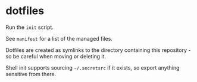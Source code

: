# dotfiles

Run the `init` script.

See `manifest` for a list of the managed files.

Dotfiles are created as symlinks to the directory containing this repository - so be careful when moving or deleting it.

Shell init supports sourcing `~/.secretsrc` if it exists, so export anything sensitive from there.
